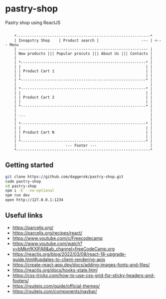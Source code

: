 # pastry-shop
Pastry shop using ReactJS

```

    *------------------------------------------------------------*
    | Innapstry Shop    | Product search |                   --- | <--- Menu
    | ---------------------------------------------------------- |
    | New products ||| Popular procuts ||| About Us ||| Contacts |
    |                                                            |
    | *--------------------------------------------------------* |
    | |                                                        | |
    | | Product Cart 1                                         | |
    | |                                                        | |
    | *--------------------------------------------------------* |
    |                                                            |
    | *--------------------------------------------------------* |
    | |                                                        | |
    | | Product Cart 2                                         | |
    | |                                                        | |
    | *--------------------------------------------------------* |
    |                                                            |
    | ...                                                        |
    |                                                            |
    | *--------------------------------------------------------* |
    | |                                                        | |
    | | Product Cart N                                         | |
    | |                                                        | |
    | *--------------------------------------------------------* |
    |                      --- Footer ---                        |
    *------------------------------------------------------------*

```

## Getting started

```bash
git clone https://github.com/daggerok/pastry-shop.git
code pastry-shop
cd pastry-shop
npm i -E --no-optional
npm run dev
open http://127.0.0.1:1234
```

## Useful links

* https://parceljs.org/
* https://parceljs.org/recipes/react/
* https://www.youtube.com/c/Freecodecamp
* https://www.youtube.com/watch?v=bMknfKXIFA8&ab_channel=freeCodeCamp.org
* https://reactjs.org/blog/2022/03/08/react-18-upgrade-guide.html#updates-to-client-rendering-apis
* https://create-react-app.dev/docs/adding-images-fonts-and-files/
* https://reactjs.org/docs/hooks-state.html
* https://css-tricks.com/how-to-use-css-grid-for-sticky-headers-and-footers/
* https://rsuitejs.com/guide/official-themes/
* https://rsuitejs.com/components/navbar/

